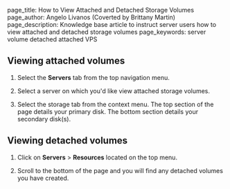 page_title:       How to View Attached and Detached Storage Volumes
page_author:      Angelo Livanos (Coverted by Brittany Martin)
page_description: Knowledge base article to instruct server users how to view attached and detached storage volumes
page_keywords:    server volume detached attached VPS 

## Viewing attached volumes

1. Select the __Servers__ tab from the top navigation menu.

2. Select a server on which you'd like view attached storage volumes.

3. Select the storage tab from the context menu. The top section of the page details your primary disk. The bottom section details your secondary disk(s).

## Viewing detached volumes

1. Click on __Servers__ > __Resources__ located on the top menu.

2. Scroll to the bottom of the page and you will find any detached volumes you have created.
